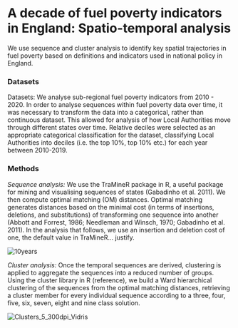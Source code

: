 # A decade of fuel poverty indicators in England: Spatio-temporal analysis
We use sequence and cluster analysis to identify key spatial trajectories in fuel poverty based on definitions and indicators used in national policy in England. 

### Datasets
Datasets: We analyse sub-regional fuel poverty indicators from 2010 - 2020. In order to analyse sequences within fuel poverty data over time, it was necessary to transform the data into a categorical, rather than continuous dataset. This allowed for analysis of how Local Authorities move through different states over time. Relative deciles were selected as an appropriate categorical classification for the dataset, classifying Local Authorities into deciles (i.e. the top 10%, top 10% etc.) for each year between 2010-2019. 

### Methods
*Sequence analysis:* We use the TraMineR package in R, a useful package for mining and visualising sequences of states (Gabadinho et al. 2011). We then compute optimal matching (OM) distances. Optimal matching generates distances based on the minimal cost (in terms of insertions, deletions, and substitutions) of transforming one sequence into another (Abbott and Forrest, 1986; Needleman and Winsch, 1970; Gabadinho et al. 2011). In the analysis that follows, we use an insertion and deletion cost of one, the default value in TraMineR… justify.

![10years](https://user-images.githubusercontent.com/57355504/130454920-5925f9e2-5958-401c-bc13-c679678e1831.png)

*Cluster analysis:* Once the temporal sequences are derived, clustering is applied to aggregate the sequences into a reduced number of groups. Using the cluster library in R (reference), we build a Ward hierarchical clustering of the sequences from the optimal matching distances, retrieving a cluster member for every individual sequence according to a three, four, five, six, seven, eight and nine class solution. 

![Clusters_5_300dpi_Vidris](https://user-images.githubusercontent.com/57355504/130453702-79f473af-68b1-42ba-a6a2-916b5816c226.jpg)

